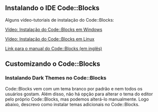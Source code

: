 ## Instalando o IDE Code::Blocks

Alguns vídeo-tutoriais de instalação do Code::Blocks:

[Vídeo: Instalação do Code::Blocks em Windows](https://youtu.be/2P_D1kn7_Q0)

[Vídeo: Instalação do Code::Blocks em Linux](https://youtu.be/z8nshkHY2Cs?t=519)

[Link para o manual do Code::Blocks (em inglês)](https://www.codeblocks.org/docs/manual_codeblocks_en.pdf)

## Customizando o Code::Blocks

### Instalando Dark Themes no Code::Blocks

Code::Blocks vem com um tema branco por padrão e nem todos os usuários gostam. Além disso, não há opção para alterar o tema do editor pelo próprio Code::Blocks, mas podemos alterá-lo manualmente. Logo abaixo, descrevo como instalar temas adicionais no Code::Blocks.
